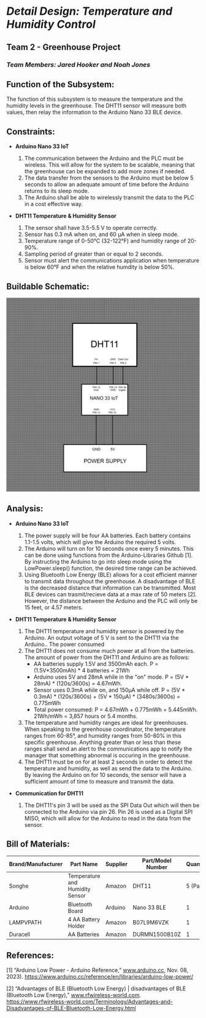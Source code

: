 # *Detail Design: Temperature and Humidity Control*
## **Team 2 - Greenhouse Project**
### *Team Members: Jared Hooker and Noah Jones*

## **Function of the Subsystem:**
The function of this subsystem is to measure the temperature and the humidity levels in the greenhouse. The DHT11 sensor will measure both values, then relay the information to the Arduino Nano 33 BLE device. 

## **Constraints:**

- **Arduino Nano 33 IoT**
  1. The communication between the Arduino and the PLC must be wireless. This will allow for the system to be scalable, meaning that the greenhouse can be expanded to add more zones if needed.
  2. The data transfer from the sensors to the Arduino must be below 5 seconds to allow an adequate amount of time before the Arduino returns to its sleep mode.
  3. The Arduino shall be able to wirelessly transmit the data to the PLC in a cost effective way.

- **DHT11 Temperature & Humidity Sensor**
  1. The sensor shall have 3.5-5.5 V to operate correctly.
  2. Sensor has 0.3 mA when on, and 60 μA when in sleep mode.
  3. Temperature range of 0-50°C (32-122°F) and humidity range of 20-90%.
  4. Sampling period of greater than or equal to 2 seconds.
  5. Sensor must alert the communications application when temperature is below 60°F and when the relative humdity is below 50%.

## **Buildable Schematic:**
![Buildable Schematic Temperature & Humidity Monitoring](https://github.com/RealityHertz/Greenhouse-Project/blob/main/Documentation/Images/CADTemperatureHumiditySubsystem.jpg)
## **Analysis:**
- **Arduino Nano 33 IoT**
  1. The power supply will be four AA batteries. Each battery contains 1.1-1.5 volts, which will give the Arduino the required 5 volts.
  2. The Arduino will turn on for 10 seconds once every 5 minutes. This can be done using functions from the Arduino-Libraries Github [1]. By instructing the Arduino to go into sleep mode using the LowPower.sleep() function, the desired time range can be achieved.
  3. Using Bluetooth Low Energy (BLE) allows for a cost efficient manner to transmit data throughout the greenhouse. A disadvantage of BLE is the decreased distance that information can be transmitted. Most BLE devices can trasmit/recieve data at a max rate of 50 meters [2]. However, the distance between the Arduino and the PLC will only be 15 feet, or 4.57 meters.
 
- **DHT11 Temperature & Humidity Sensor**
    1. The DHT11 temperature and humidity sensor is powered by the Arduino. An output voltage of 5 V is sent to the DHT11 via the Arduino.. The power consumed
    2. The DHT11 does not consume much power at all from the batteries. The amount of power from the DHT11 and Arduino are as follows:
       - AA batteries supply 1.5V and 3500mAh each. P = (1.5V*3500mAh) * 4 batteries = 21Wh
       - Arduino uses 5V and 28mA while in the "on" mode. P = (5V * 28mA) * (120s/3600s) = 4.67mWh.
       - Sensor uses 0.3mA while on, and 150μA while off. P = (5V * 0.3mA) * (120s/3600s) + (5V * 150μA) * (3480s/3600s) = 0.775mWh
       - Total power consumed: P = 4.67mWh + 0.775mWh = 5.445mWh. 21Wh/mWh = 3,857 hours or 5.4 months.
    3. The temperature and humidity ranges are ideal for greenhouses. When speaking to the greenhouse coordinator, the temperature ranges from 60-85°, and humidity ranges from 50-80% in this specific greenhouse. Anything greater than or less than these ranges shall send an alert to the communications app to notify the manager that something abnormal is occuring in the greenhouse. 
    4. The DHT11 must be on for at least 2 seconds in order to detect the temperature and humidity, as well as send the data to the Arduino. By leaving the Arduino on for 10 seconds, the sensor will have a sufficient amount of time to measure and transmit the data.

 - **Communication for DHT11**
     1. The DHT11's pin 3 will be used as the SPI Data Out which will then be connected to the Arduino via pin 26. Pin 26 is used as a Digital SPI MISO, which will allow for the Arduino to read in the data from the sensor.
    
## **Bill of Materials:**
|Brand/Manufacturer|Part Name|Supplier|Part/Model Number|Quantity|Individual Price|Total|
|----|-----------|-----------|------------|--------|----------------|-----|
|Songhe|Temperature and Humidity Sensor|Amazon|DHT11|5 (Pack)|$1.58|$7.88|
|Arduino|Bluetooth Board|Arduino|Nano 33 BLE|1|$26.30|$26.30|
|LAMPVPATH|4 AA Battery Holder|Amazon|B07L9M6VZK|1|$7.49|$7.49|
|Duracell|AA Batteries|Amazon|DURMN1500B10Z|1|$8.79|$8.79|


## **References:**
[1]  “Arduino Low Power - Arduino Reference,” www.arduino.cc, Nov. 08, 2023). ‌https://www.arduino.cc/reference/en/libraries/arduino-low-power/

[2] “Advantages of BLE (Bluetooth Low Energy) | disadvantages of BLE (Bluetooth Low Energy),” www.rfwireless-world.com. https://www.rfwireless-world.com/Terminology/Advantages-and-Disadvantages-of-BLE-Bluetooth-Low-Energy.html
‌
